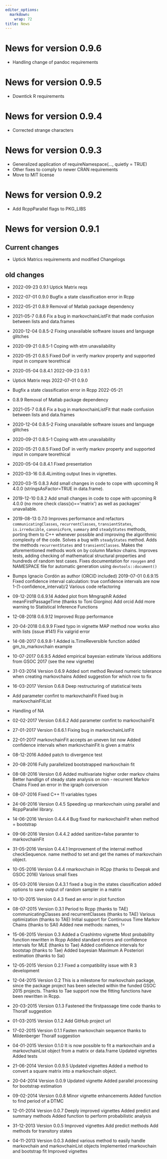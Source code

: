 ```yaml
---
editor_options: 
  markdown: 
    wrap: 72
title: News
---
```


# News for version 0.9.6

-   Handling change of pandoc requirements


# News for version 0.9.5

-   Downtick R requirements


# News for version 0.9.4

-   Corrected strange characters


# News for version 0.9.3

-   Generalized application of requireNamespace(..., quietly = TRUE)
-   Other fixes to comply to newer CRAN requirements
-   Move to MIT license

# News for version 0.9.2

-   Add RcppParallel flags to PKG_LIBS

# News for version 0.9.1

## Current changes

-   Uptick Matrics requirements and modified Changelogs

## old changes

-   2022-09-23 0.9.1 Uptick Matrix reqs

-   2022-07-01 0.9.0 Bugfix a state classification error in Rcpp

-   2022-05-21 0.8.9 Removal of Matlab package dependency

-   2021-05-7 0.8.6 Fix a bug in markovchainListFit that made confusion
    between lists and data.frames

-   2020-12-04 0.8.5-2 Fixing unavailable software issues and language
    glitches

-   2020-09-21 0.8.5-1 Coping with etm unavailability

-   2020-05-21 0.8.5 Fixed DoF in verify markov property and supported
    input in compare teorethical

-   2020-05-04 0.8.4.1 2022-09-23 0.9.1

-   Uptick Matrix reqs 2022-07-01 0.9.0

-   Bugfix a state classification error in Rcpp 2022-05-21

-   0.8.9 Removal of Matlab package dependency

-   2021-05-7 0.8.6 Fix a bug in markovchainListFit that made confusion
    between lists and data.frames

-   2020-12-04 0.8.5-2 Fixing unavailable software issues and language
    glitches

-   2020-09-21 0.8.5-1 Coping with etm unavailability

-   2020-05-21 0.8.5 Fixed DoF in verify markov property and supported
    input in compare teorethical

-   2020-05-04 0.8.4.1 Fixed presentation

-   2020-03-16 0.8.4Limiting output lines in vignettes.

-   2020-03-15 0.8.3 Add small changes in code to cope with upcoming R
    4.0.0 (stringsAsFactor=TRUE in data.frame).

-   2019-12-10 0.8.2 Add small changes in code to cope with upcoming R
    4.0.0 (no more check class(x)=='matrix') as well as packages'
    unavailable.

-   2019-08-13 0.7.0 Improves performance and refactors
    `communicatingClasses`, `recurrentClasses`, `transientStates`,
    `is.irreducible`, `canonicForm`, `summary` and `steadyStates`
    methods, porting them to C++ whenever possible and improving the
    algorithmic complexity of the code. Solves a bug with `steadyStates`
    method. Adds the methods `recurrentStates` and `transientClasses`.
    Makes the aforementioned methods work on by column Markov chains.
    Improves tests, adding checking of mathematical structural
    properties and hundreds of random test cases. Fixes documentation
    for `roxygen` and NAMESPACE file for automatic generation using
    `devtools::document()`

-   Bumps Ignacio Cordón as author (ORCID included) 2019-07-01 0.6.9.15
    Fixed confidence interval calculation: true confidence intervals are
    now 1-(1-confidence_interval)/2 Various code refactoring

-   09-12-2018 0.6.9.14 Added plot from MmgraphR Added
    meanFirstPassageTime (thanks to Toni Giorgino) Add orcid Add more
    warning to Statistical Inference Functions

-   12-08-2018 0.6.9.12 Improved Rcpp performance

-   20-04-2018 0.6.9.9 Fixed typo in vignette MAP method now works also
    with lists (issue #141) Fix valgrid error

-   14-08-2017 0.6.9.8-1 Added is.TimeReversible function added
    gm_to_markovchain example

-   10-07-2017 0.6.9.5 Added empirical bayesian estimate Various
    additions from GSOC 2017 (see the new vignette)

-   31-03-2014 Version 0.6.9 Added sort method Revised numeric tolerance
    when creating markovchains Added suggestion for which row to fix

-   16-03-2017 Version 0.6.8 Deep restructuring of statistical tests

-   Add parameter confint to markovchainFit Fixed bug in
    markovchainFitList

-   Handling of NA

-   02-02-2017 Version 0.6.6.2 Add parameter confint to markovchainFit

-   27-01-2017 Version 0.6.6.1 Fixing bug in markovchainListFit

-   22-01-2017 markovchainFit accepts an uneven list now Added confidence intervals
    when markovchainFit is given a matrix 

-   08-12-2016 Added patch to divergence test 

-   20-08-2016 Fully parallelized bootstrapped markovchain fit 

-   08-08-2016 Version 0.6 Added multivariate higher order markov chains Better handlign of steady state analysis on non - recurrent Markov Chains Fixed an error in the igraph conversion 

-   08-07-2016 Fixed C++ 11 variables types 

-   24-06-2016 Version 0.4.5 Speeding up rmarkovchain using parallel and
    RcppParallel library. 

-   14-06-2016 Version 0.4.4.4 Bug fixed for markovchainFit when method = bootstrap

-   09-06-2016 Version 0.4.4.2 added sanitize=false paramter to markovchainFit

-   31-05-2016 Version 0.4.4.1 Improvement of the internal method checkSequence. name method to set and get the names of markovchain object.

-   10-05-2016 Version 0.4.4 rmarkovchain in RCpp (thanks to Deepak and GSOC 2016) Various small fixes

-   05-03-2016 Version 0.4.3.1 fixed a bug in the states classification added options to save output of random sampler in a matrix

-   10-10-2015 Version 0.4.3 fixed an error in plot function

-   08-07-2015 Version 0.3.1 Period to Rcpp (thanks to TAE) communicatingClasses and recurrentClasses (thanks to TAE) Various optimization (thanks to TAE) Initial support for Continuous Time Markov Chains (thanks to SAI) Added new methods: names, !=

-   15-06-2015 Version 0.3 Added a CrashIntro vignette Most probability function rewritten in Rcpp Added standard errors and confidence intervals for MLE (thanks to Tae) Added confidence intervals for bootstap (thanks to Tae) Added bayesian Maximum A Posteriori estimation (thanks to Sai)

-   12-05-2015 Version 0.2.1 Fixed a compatibility issue with R 3 development 

-   12-04-2015 Version 0.2 This is a milestone for markovchain package, since the package project has been selected within the funded GSOC 2015 projects. Thanks to Tae support now the fitting functions have been rewritten in Rcpp.

-   20-03-2015 Version 0.1.3 Fastened the firstpassage time code thanks to Thoralf suggestion

-   01-03-2015 Version 0.1.2 Add GitHub project url 

-   17-02-2015 Version 0.1.1 Fasten markovchain sequence thanks to Mildenberger Thoralf suggestion

-   04-01-2015 Version 0.1.0 It is now possible to fit a markovchain and a markovchainList object from a matrix or data.frame Updated vignettes Added tests

-   21-06-2014 Version 0.0.9.5 Updated vignettes Added a method to convert a square matrix into a markovchain object. 

-   20-04-2014 Version 0.0.9 Updated vignette Added parallel processing for bootstrap estimation

-   09-02-2014 Version 0.0.8 Minor vignette enhancements Added function to find period of a DTMC

-   12-01-2014 Version 0.0.7 Deeply improved vignettes Added predict and summary methods Added function to perform probabilistic analysis

-   31-12-2013 Version 0.0.5 Improved vignettes Add predict methods Add methods for transitory states

-   04-11-2013 Version 0.0.3 Added various method to easily handle markovchain and markovchainList objects Implemented rmarkovchain and bootstrap fit Improved vignettes
